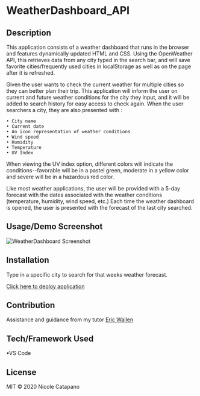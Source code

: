 # WeatherDashboard_API

## Description 

This application consists of a weather dashboard that runs in the browser and features dynamically updated HTML and CSS. Using the OpenWeather API, this retrieves data from any city typed in the search bar, and will save favorite cities/frequently used cities in localStorage as well as on the page after it is refreshed.

Given the user wants to check the current weather for multiple cities so they can better plan their trip. This application will inform the user on current and future weather conditions for the city they input, and it will be added to search history for easy access to check again. When the user searchers a city, they are also presented with :

    • City name
    • Current date
    • An icon representation of weather conditions
    • Wind speed
    • Humidity
    • Temperature
    • UV Index

When viewing the UV index option, different colors will indicate the conditions--favorable will be in a pastel green, moderate in a yellow color and severe will be in a hazardous red color.

Like most weather applications, the user will be provided with a 5-day forecast with the dates associated with the weather conditions (temperature, humidity, wind speed, etc.) Each time the weather dashboard is opened, the user is presented with the forecast of the last city searched.


## Usage/Demo Screenshot

<!-- Screenshot will go here -->
![WeatherDashboard Screenshot]("https://drive.google.com/file/d/1i5ufbgKU-APR2Dpl3MLDbDeWIhYetCop/view")


## Installation

Type in a specific city to search for that weeks weather forecast.

[Click here to deploy application](https://nsc9605.github.io/WeatherDashboard_API/)

## Contribution

Assistance and guidance from my tutor [Eric Wallen](https://github.com/ericwallen)

## Tech/Framework Used

•VS Code


## License

MIT © 2020 Nicole Catapano

